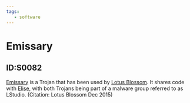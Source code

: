 ```yaml
---
tags:
   - software
---
```

# Emissary
## ID:S0082
[Emissary](/mitre/software/S0082) is a Trojan that has been used by [Lotus Blossom](/mitre/groups/G0030). It shares code with [Elise](/mitre/software/S0081), with both Trojans being part of a malware group referred to as LStudio. (Citation: Lotus Blossom Dec 2015)
